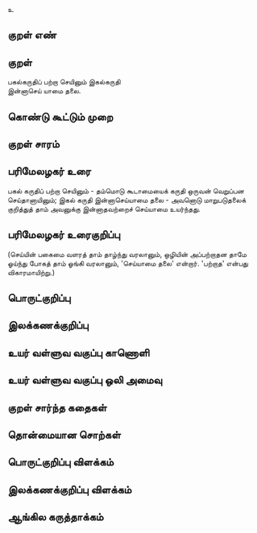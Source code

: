 உ

## குறள் எண் 


## குறள் 
பகல்கருதிப் பற்றா செயினும் இகல்கருதி  
இன்னாசெய் யாமை தலை.

## கொண்டு கூட்டும் முறை


## குறள் சாரம் 


## பரிமேலழகர் உரை
பகல் கருதிப் பற்றா செயினும் - தம்மொடு கூடாமையைக் கருதி ஒருவன் வெறுப்பன செய்தானாயினும்; இகல் கருதி இன்னாசெய்யாமை தலை - அவனொடு மாறுபடுதலைக் குறித்துத் தாம் அவனுக்கு இன்னாதவற்றைச் செய்யாமை உயர்ந்தது.

## பரிமேலழகர் உரைகுறிப்பு   
 (செய்யின் பகைமை வளரத் தாம் தாழ்ந்து வரலானும், ஒழியின் அப்பற்றாதன தாமே ஓய்ந்து போகத் தாம் ஓங்கி வரலானும், 'செய்யாமை தலை' என்றார். 'பற்றாத' என்பது விகாரமாயிற்று.)

## பொருட்குறிப்பு 


## இலக்கணக்குறிப்பு  


## உயர் வள்ளுவ வகுப்பு காணொளி


## உயர் வள்ளுவ வகுப்பு ஒலி அமைவு 

 
## குறள் சார்ந்த கதைகள் 


## தொன்மையான சொற்கள்


## பொருட்குறிப்பு விளக்கம்


## இலக்கணக்குறிப்பு விளக்கம்


## ஆங்கில கருத்தாக்கம் 


